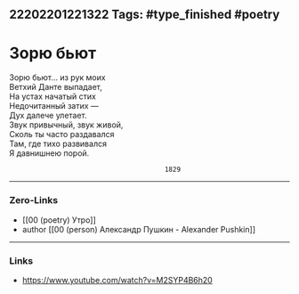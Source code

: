 22202201221322
Tags: #type_finished #poetry 
---
# Зорю бьют

Зорю бьют… из рук моих  
Ветхий Данте выпадает,  
На устах начатый стих  
Недочитанный затих —  
Дух далече улетает.  
Звук привычный, звук живой,  
Сколь ты часто раздавался  
Там, где тихо развивался  
Я давнишнею порой.  

                                           1829

---
### Zero-Links
- [[00 (poetry) Утро]]
- author [[00 (person) Александр Пушкин - Alexander Pushkin]]
---
### Links
- https://www.youtube.com/watch?v=M2SYP4B6h20